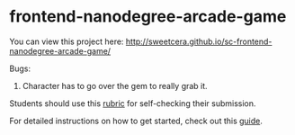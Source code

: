 frontend-nanodegree-arcade-game
===============================

You can view this project here: http://sweetcera.github.io/sc-frontend-nanodegree-arcade-game/

Bugs:
1) Character has to go over the gem to really grab it. 


Students should use this [rubric](https://www.udacity.com/course/viewer/#!/c-nd001/l-2696458597/m-2687128535) for self-checking their submission.

For detailed instructions on how to get started, check out this [guide](https://docs.google.com/document/d/1v01aScPjSWCCWQLIpFqvg3-vXLH2e8_SZQKC8jNO0Dc/pub?embedded=true).
